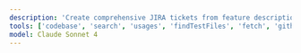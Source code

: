 ```yaml
---
description: 'Create comprehensive JIRA tickets from feature descriptions, tasks, modifications, or spikes with proper formatting and context'
tools: ['codebase', 'search', 'usages', 'findTestFiles', 'fetch', 'githubRepo', 'changes', 'problems', 'vscodeAPI', 'jira_create_issue', 'jira_search_projects', 'jira_get_issue_types', 'jira_get_project_components', 'jira_get_users']
model: Claude Sonnet 4
---
```


